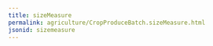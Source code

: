 ```yaml
---
title: sizeMeasure
permalink: agriculture/CropProduceBatch.sizeMeasure.html
jsonid: sizemeasure
---
```

